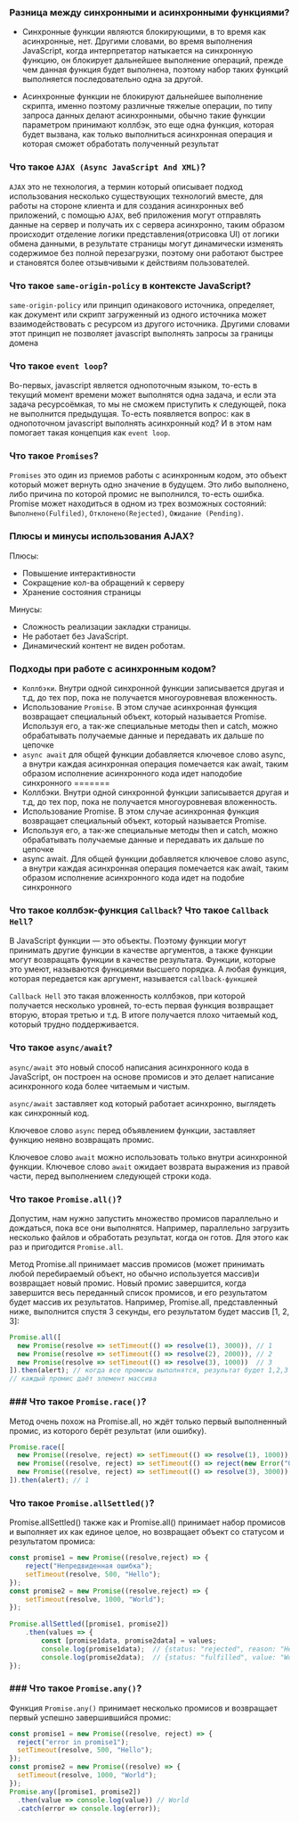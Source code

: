 ### Разница между синхронными и асинхронными функциями?
* Синхронные функции являются блокирующими, в то время как асинхронные, нет.
Другими словами, во время выполнения JavaScript, когда интерпретатор натыкается
на синхронную функцию, он блокирует дальнейшее выполнение операций, прежде чем данная
функция будет выполнена, поэтому набор таких функций выполняется последовательно
одна за другой.

* Асинхронные функции не блокируют дальнейшее выполнение скрипта, именно поэтому различные
тяжелые операции, по типу запроса данных делают асинхронными, обычно такие функции параметром
принимают коллбэк, это еще одна функция, которая будет вызвана, как только выполниться асинхронная операция
и которая сможет обработать полученный результат



### Что такое `AJAX (Async JavaScript And XML)`?
`AJAX` это не технология, а термин который описывает подход использования несколько существующих технологий вместе, 
для работы на стороне клиента и для создания асинхронных веб приложений, 
с помощью `AJAX`, веб приложения могут отправлять данные на сервер и получать их с сервера асинхронно,
таким образом происходит отделение логики представления(отрисовка UI) от логики обмена данными, 
в результате страницы могут динамически изменять содержимое без полной перезагрузки, 
поэтому они работают быстрее и становятся более отзывчивыми к действиям пользователей.


### Что такое `same-origin-policy` в контексте JavaScript?
`same-origin-policy` или принцип одинакового источника, определяет, как документ или скрипт
загруженный из одного источника может взаимодействовать с ресурсом из другого источника.
Другими словами этот принцип не позволяет javascript выполнять запросы за границы домена



### Что такое `event loop`? 
Во-первых, javascript является однопоточным языком, то-есть в текущий момент времени может выполнятся одна задача, 
и если эта задача ресурсоёмкая, то мы не сможем приступить к следующей, пока не выполнится предыдущая. 
То-есть появляется вопрос: как в однопоточном javascript выполнять асинхронный код? 
И в этом нам помогает такая концепция как `event loop`.


### Что такое `Promises`?
`Promises` это один из приемов работы с асинхронным кодом, это объект который может вернуть одно значение в будущем.
Это либо выполнено, либо причина по которой промис не выполнился, то-есть ошибка.
Promise может находиться в одном из трех возможных состояний: `Выполнено(Fulfiled)`, `Отклонено(Rejected)`, `Ожидание (Pending)`.


### Плюсы и минусы использования AJAX?
Плюсы:
* Повышение интерактивности
* Сокращение кол-ва обращений к серверу
* Хранение состояния страницы


Минусы:
* Сложность реализации закладки страницы.
* Не работает без JavaScript.
* Динамический контент не виден роботам.


### Подходы при работе с асинхронным кодом?
* `Коллбэки`. Внутри одной синхронной функции записывается другая и т.д, до тех пор, пока не получается многоуровневая вложенность.
* Использование `Promise`. В этом случае асинхронная функция возвращает специальный объект, который называется Promise.
Используя его, а так-же специальные методы then и catch, можно обрабатывать получаемые данные и передавать их дальше по цепочке
* `async await` для общей функции добавляется ключевое слово async, а внутри каждая асинхронная операция помечается как await, таким образом исполнение асинхронного кода идет наподобие синхронного
=======
* Коллбэки. Внутри одной синхронной функции записывается другая и т.д, до тех пор, пока не получается многоуровневая вложенность.
* Использование Promise. В этом случае асинхронная функция возвращает специальный объект, который называется Promise.
* Используя его, а так-же специальные методы then и catch, можно обрабатывать получаемые данные и передавать их дальше по цепочке
* async await. Для общей функции добавляется ключевое слово async, а внутри каждая асинхронная операция помечается как await, таким образом исполнение асинхронного кода идет на подобие синхронного


### Что такое коллбэк-функция `Callback`? Что такое `Callback Hell`?
В JavaScript функции — это объекты. Поэтому функции могут принимать другие функции в качестве аргументов, 
а также функции могут возвращать функции в качестве результата. Функции, которые это умеют, называются функциями высшего порядка. 
А любая функция, которая передается как аргумент, называется `callback-функцией`


`Callback Hell` это такая вложенность коллбэков, при которой получается несколько уровней, то-есть первая функция возвращает вторую,
вторая третью и т.д. В итоге получается плохо читаемый код, который трудно поддерживается.


### Что такое `async/await`?
`async/await` это новый способ написания асинхронного кода в JavaScript, он построен на основе промисов и это делает написание
асинхронного кода более читаемым и чистым.

`async/await` заставляет код который работает асинхронно, выглядеть как синхронный код.

Ключевое слово `async` перед объявлением функции, заставляет функцию неявно возвращать промис.

Ключевое слово `await` можно использовать только внутри асинхронной функции. Ключевое слово `await` ожидает возврата выражения из правой части,
перед выполнением следующей строки кода.


### Что такое `Promise.all()`?
Допустим, нам нужно запустить множество промисов параллельно и дождаться, пока все они выполнятся.
Например, параллельно загрузить несколько файлов и обработать результат, когда он готов.
Для этого как раз и пригодится `Promise.all`.


Метод Promise.all принимает массив промисов (может принимать любой перебираемый объект, но обычно используется массив)и возвращает новый промис.
Новый промис завершится, когда завершится весь переданный список промисов, и его результатом будет массив их результатов.
Например, Promise.all, представленный ниже, выполнится спустя 3 секунды, его результатом будет массив [1, 2, 3]:
```js
Promise.all([
  new Promise(resolve => setTimeout(() => resolve(1), 3000)), // 1
  new Promise(resolve => setTimeout(() => resolve(2), 2000)), // 2
  new Promise(resolve => setTimeout(() => resolve(3), 1000))  // 3
]).then(alert); // когда все промисы выполнятся, результат будет 1,2,3
// каждый промис даёт элемент массива
```


### ### Что такое `Promise.race()`?
Метод очень похож на Promise.all, но ждёт только первый выполненный промис, из которого берёт результат (или ошибку).
```js
Promise.race([
  new Promise((resolve, reject) => setTimeout(() => resolve(1), 1000)),
  new Promise((resolve, reject) => setTimeout(() => reject(new Error("Ошибка!")), 2000)),
  new Promise((resolve, reject) => setTimeout(() => resolve(3), 3000))
]).then(alert); // 1
```

### Что такое `Promise.allSettled()`?
Promise.allSettled() также как и Promise.all() принимает набор промисов и выполняет их как единое целое, 
но возвращает объект со статусом и результатом промиса:
```js
const promise1 = new Promise((resolve,reject) => {
    reject("Непредвиденная ошибка");
    setTimeout(resolve, 500, "Hello");
});
const promise2 = new Promise((resolve,reject) => {
    setTimeout(resolve, 1000, "World");
});
  
Promise.allSettled([promise1, promise2])
    .then(values => {
        const [promise1data, promise2data] = values;
        console.log(promise1data);  // {status: "rejected", reason: "Непредвиденная ошибка"}
        console.log(promise2data);  // {status: "fulfilled", value: "World"}
});
```


### ### Что такое `Promise.any()`?
Функция `Promise.any()` принимает несколько промисов и возвращает первый успешно завершившийся промис:
```js
const promise1 = new Promise((resolve, reject) => {
  reject("error in promise1");
  setTimeout(resolve, 500, "Hello");
});
const promise2 = new Promise((resolve) => {
  setTimeout(resolve, 1000, "World");
});
Promise.any([promise1, promise2])
  .then(value => console.log(value)) // World
  .catch(error => console.log(error));
```